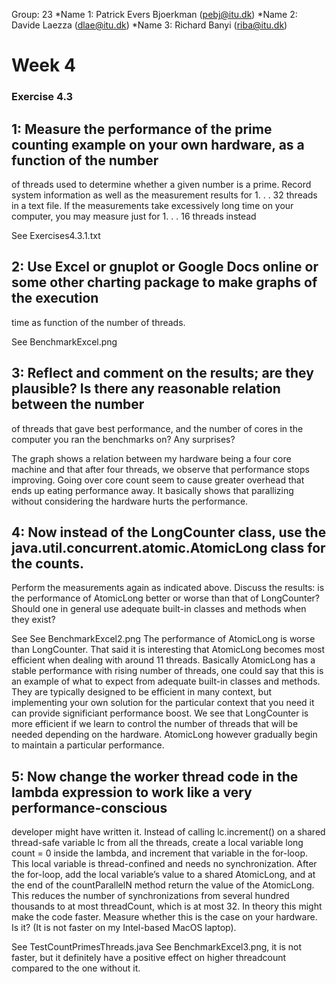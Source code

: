 Group: 23
*Name 1: Patrick Evers Bjoerkman (pebj@itu.dk)
*Name 2: Davide Laezza (dlae@itu.dk)
*Name 3: Richard Banyi (riba@itu.dk)

# Week 4

### Exercise 4.3

## 1: Measure the performance of the prime counting example on your own hardware, as a function of the number
of threads used to determine whether a given number is a prime. Record system information as well as the
measurement results for 1. . . 32 threads in a text file. If the measurements take excessively long time on
your computer, you may measure just for 1. . . 16 threads instead

See Exercises4.3.1.txt

## 2: Use Excel or gnuplot or Google Docs online or some other charting package to make graphs of the execution
time as function of the number of threads.

See BenchmarkExcel.png

## 3: Reflect and comment on the results; are they plausible? Is there any reasonable relation between the number
of threads that gave best performance, and the number of cores in the computer you ran the benchmarks on?
Any surprises?

The graph shows a relation between my hardware being a four core machine and that after four threads, we observe that performance stops improving.
Going over core count seem to cause greater overhead that ends up eating performance away. It basically shows that parallizing without considering the
hardware hurts the performance.

## 4: Now instead of the LongCounter class, use the java.util.concurrent.atomic.AtomicLong class for the counts.
Perform the measurements again as indicated above. Discuss the results: is the performance of AtomicLong
better or worse than that of LongCounter? Should one in general use adequate built-in classes and methods
when they exist?

See See BenchmarkExcel2.png
The performance of AtomicLong is worse than LongCounter. That said it is interesting that AtomicLong becomes most efficient
when dealing with around 11 threads. Basically AtomicLong has a stable performance with rising number of threads, one could say
that this is an example of what to expect from adequate built-in classes and methods. They are typically designed to be efficient in
many context, but implementing your own solution for the particular context that you need it can provide significiant performance boost.
We see that LongCounter is more efficient if we learn to control the number of threads that will be needed depending on the hardware. 
AtomicLong however gradually begin to maintain a particular performance.

## 5: Now change the worker thread code in the lambda expression to work like a very performance-conscious
developer might have written it. Instead of calling lc.increment() on a shared thread-safe variable
lc from all the threads, create a local variable long count = 0 inside the lambda, and increment that
variable in the for-loop. This local variable is thread-confined and needs no synchronization. After the
for-loop, add the local variable’s value to a shared AtomicLong, and at the end of the countParallelN
method return the value of the AtomicLong.
This reduces the number of synchronizations from several hundred thousands to at most threadCount,
which is at most 32. In theory this might make the code faster. Measure whether this is the case on your
hardware. Is it? (It is not faster on my Intel-based MacOS laptop).

See TestCountPrimesThreads.java
See BenchmarkExcel3.png, it is not faster, but it definitely have a positive effect on higher threadcount compared to the one without it.
